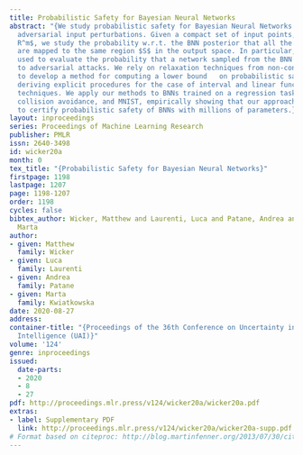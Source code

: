 ```yaml
---
title: Probabilistic Safety for Bayesian Neural Networks
abstract: "{We study probabilistic safety for Bayesian Neural Networks (BNNs)  under
  adversarial input perturbations. Given a compact set of input points, $T \\subseteq
  R^m$, we study the probability w.r.t. the BNN posterior that all the points in $T$
  are mapped to the same region $S$ in the output space. In particular, this can be
  used to evaluate the probability that a network sampled from the BNN is vulnerable
  to adversarial attacks. We rely on relaxation techniques from non-convex optimization
  to develop a method for computing a lower bound   on probabilistic safety for BNNs,
  deriving explicit procedures for the case of interval and linear function propagation
  techniques. We apply our methods to BNNs trained on a regression task, airborne
  collision avoidance, and MNIST, empirically showing that our approach allows one
  to certify probabilistic safety of BNNs with millions of parameters.}"
layout: inproceedings
series: Proceedings of Machine Learning Research
publisher: PMLR
issn: 2640-3498
id: wicker20a
month: 0
tex_title: "{Probabilistic Safety for Bayesian Neural Networks}"
firstpage: 1198
lastpage: 1207
page: 1198-1207
order: 1198
cycles: false
bibtex_author: Wicker, Matthew and Laurenti, Luca and Patane, Andrea and Kwiatkowska,
  Marta
author:
- given: Matthew
  family: Wicker
- given: Luca
  family: Laurenti
- given: Andrea
  family: Patane
- given: Marta
  family: Kwiatkowska
date: 2020-08-27
address: 
container-title: "{Proceedings of the 36th Conference on Uncertainty in Artificial
  Intelligence (UAI)}"
volume: '124'
genre: inproceedings
issued:
  date-parts:
  - 2020
  - 8
  - 27
pdf: http://proceedings.mlr.press/v124/wicker20a/wicker20a.pdf
extras:
- label: Supplementary PDF
  link: http://proceedings.mlr.press/v124/wicker20a/wicker20a-supp.pdf
# Format based on citeproc: http://blog.martinfenner.org/2013/07/30/citeproc-yaml-for-bibliographies/
---
```


